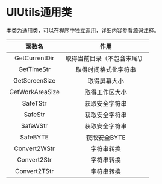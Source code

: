 # UIUtils通用类

本类为通用类，可以在程序中独立调用，详细内容参看源码注释。

| 函数名 | 作用 |
| :---: | :---: |
| GetCurrentDir | 取得当前目录（不包含末尾\） |
| GetTimeStr | 取得时间格式化字符串 |
| GetScreenSize | 取得屏幕大小 |
| GetWorkAreaSize | 取得工作区大小 |
| SafeTStr | 获取安全字符串 |
| SafeStr | 获取安全字符串 |
| SafeWStr | 获取安全字符串 |
| SafeBYTE | 获取安全BYTE |
| Convert2WStr | 字符串转换 |
| Convert2Str | 字符串转换 |
| Convert2TStr | 字符串转换 |


